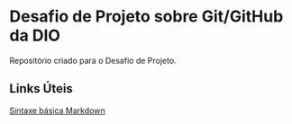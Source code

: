 # Desafio de Projeto sobre Git/GitHub da DIO
Repositório criado para o Desafio de Projeto.


## Links Úteis
[Sintaxe básica Markdown](https://www.markdownguide.org/basic-syntax/)
